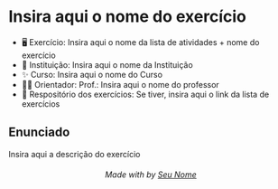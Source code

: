 # Insira aqui o nome do exercício

* 🖥️ Exercício: Insira aqui o nome da lista de atividades + nome do exercício
* 🏫 Instituição: Insira aqui o nome da Instituição
* ✨ Curso: Insira aqui o nome do Curso
* 👨‍🏫 Orientador: Prof.: Insira aqui o nome do professor
* 📖 Respositório dos exercícios: Se tiver, insira aqui o link da lista de exercícios
  
## Enunciado
  
Insira aqui a descrição do exercício

<h6 align="center">Made with by <a href="Link_do_seu_perfil_no_GitHub">Seu Nome</a></h6>
